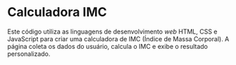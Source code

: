 # Calculadora IMC

Este código utiliza as linguagens de desenvolvimento _web_ HTML, CSS e JavaScript para criar uma calculadora de IMC (Índice de Massa Corporal).
A página coleta os dados do usuário, calcula o IMC e exibe o resultado personalizado.
